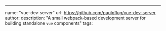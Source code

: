 ---
name: "vue-dev-server"
url: https://github.com/paulpflug/vue-dev-server
author: 
description: "A small webpack-based development server for building standalone `vue` components"
tags: